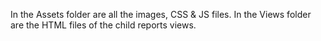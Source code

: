 In the Assets folder are all the images, CSS & JS files.
In the Views folder are the HTML files of the child reports views.